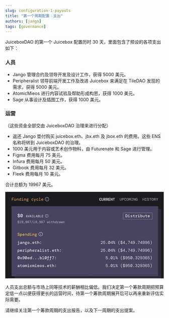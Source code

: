 ```yaml
---
slug: configuration-1-payouts
title: "第一个周期配置：支出"
authors: [jango]
tags: [governance]
---
```


JuiceboxDAO 的第一个 Juicebox 配置历时 30 天，里面包含了预设的各项支出如下：

### 人员

- Jango 管理合约及领导开发及设计工作，获得 5000 美元。
- Peripheralist 领导前端开发工作及改进 Juicebox 来满足在 TileDAO 发现的需求，获得 5000 美元。
- AtomicMieos 进行内容试验及帮助形成构思，获得 1000 美元。
- Sage 从事设计及插图工作，获得 1000 美元。



### 运营

（这些资金全部交由 JuiceboxDAO 治理来进行分配）

- 返还 Jango 垫付购买 juicebox.eth、jbx.eth 及 jbox.eth 的费用。这些 ENS 名称将转到 JuiceboxDAO 的治理。
- 1000 美元用于内容或艺术创作物料，由 Futurenate 和 Sage 进行管理。
- Figma 费用每月 75 美元。
- Infura 费用每月 50 美元。
- Gitbook 费用每月 32 美元。
- Fleek 费用每月 10 美元。

合计总额为 19967 美元。

![image-7](image-7.webp)

人员支出总额与市场上同等技术的薪酬相比偏低。我们决定第一个筹款周期把预算定低一点以便获得更长的运营时间，待第一个筹款周期展开后可以再来重新评估实际需要。

请继续关注第一个筹款周期的支出报告，以及下一周期的支出提案。